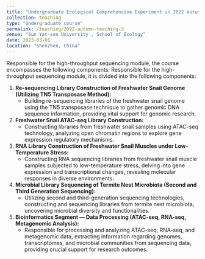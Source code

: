 ```yaml
---
title: "Undergraduate Ecological Comprehensive Experiment in 2022 autumn semester"
collection: teaching
type: "Undergraduate course"
permalink: /teaching/2022-autumn-teaching-3
venue: "Sun Yat-sen University , School of Ecology"
date: 2023-03-01
location: "Shenzhen, China"
---
```


Responsible for the high-throughput sequencing module, the course encompasses the following components:
Responsible for the high-throughput sequencing module, it is divided into the following components:
1. **Re-sequencing Library Construction of Freshwater Snail Genome (Utilizing TN5 Transposase Method):**
    * Building re-sequencing libraries of the freshwater snail genome using the TN5 transposase technique to gather genomic DNA sequence information, providing vital support for genomic research.
2. **Freshwater Snail ATAC-seq Library Construction:**
   * Constructing libraries from freshwater snail samples using ATAC-seq technology, analyzing open chromatin regions to explore gene expression regulatory mechanisms.
3. **RNA Library Construction of Freshwater Snail Muscles under Low-Temperature Stress:**
   * Constructing RNA sequencing libraries from freshwater snail muscle samples subjected to low-temperature stress, delving into gene expression and transcriptional changes, revealing molecular responses in diverse environments.
4. **Microbial Library Sequencing of Termite Nest Microbiota (Second and Third Generation Sequencing):**
   * Utilizing second and third-generation sequencing technologies, constructing and sequencing libraries from termite nest microbiota, uncovering microbial diversity and functionalities.
5. **Bioinformatics Segment — Data Processing (ATAC-seq, RNA-seq, Metagenomic Analysis):**
   * Responsible for processing and analyzing ATAC-seq, RNA-seq, and metagenomic data, extracting information regarding genomes, transcriptomes, and microbial communities from sequencing data, providing crucial support for research outcomes.
